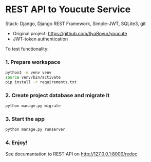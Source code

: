 # REST API to Youcute Service
Stack: Django, Django REST Framework, Simple-JWT, SQLite3, git


* Original project: https://github.com/IlyaBoyur/youcute
* JWT-token authentication


To test functionality:
### 1. Prepare workspace
```bash
python3 -m venv venv
source venv/bin/activate
pip install -r requirements.txt
```
### 2. Create project database and migrate it
```bash
python manage.py migrate
```
### 3. Start the app
```bash
python manage.py runserver
```
### 4. Enjoy!
See documantation to REST API on http://127.0.0.1:8000/redoc
